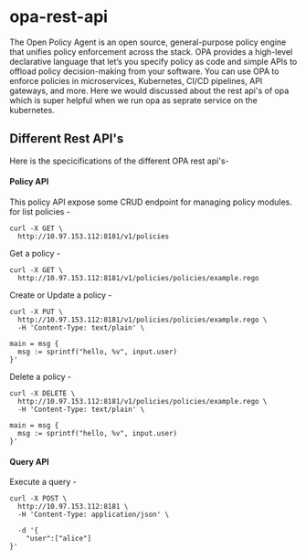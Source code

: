 # opa-rest-api
The Open Policy Agent is an open source, general-purpose policy engine that unifies policy enforcement across the stack. OPA provides a high-level declarative language that let’s you specify policy as code and simple APIs to offload policy decision-making from your software. You can use OPA to enforce policies in microservices, Kubernetes, CI/CD pipelines, API gateways, and more.
Here we would discussed about the rest api's of opa which is super helpful when we run opa as seprate service on the kubernetes.
## Different Rest API's
Here is the specicifications of the different OPA rest api's-
#### Policy API
This policy API expose some CRUD endpoint for managing policy modules.
for list policies - 
```
curl -X GET \
  http://10.97.153.112:8181/v1/policies
```
Get a policy - 
```
curl -X GET \
  http://10.97.153.112:8181/v1/policies/policies/example.rego
```
Create or Update a policy -
```
curl -X PUT \
  http://10.97.153.112:8181/v1/policies/policies/example.rego \
  -H 'Content-Type: text/plain' \

main = msg {
  msg := sprintf("hello, %v", input.user)
}'
```
Delete a policy - 

```
curl -X DELETE \
  http://10.97.153.112:8181/v1/policies/policies/example.rego \
  -H 'Content-Type: text/plain' \

main = msg {
  msg := sprintf("hello, %v", input.user)
}'
```

#### Query API
Execute a query - 

```
curl -X POST \
  http://10.97.153.112:8181 \
  -H 'Content-Type: application/json' \

  -d '{
	"user":["alice"]
}'
```


